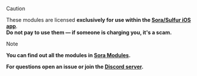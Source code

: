 > [!CAUTION] 
> These modules are licensed **exclusively for use within the [Sora/Sulfur iOS app](https://github.com/cranci1/Sora)**.  
> **Do not pay to use them — if someone is charging you, it's a scam.**

> [!NOTE] 
> **You can find out all the modules in [Sora Modules](https://sora.jm26.net/library/).**
> 
> **For questions open an issue or join the [Discord server](https://discord.gg/WAsJKKZgmX).**
